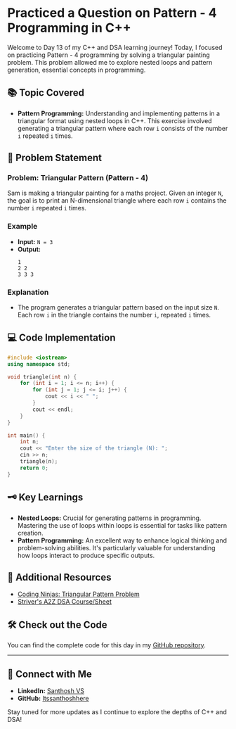 # Practiced a Question on Pattern - 4 Programming in C++

Welcome to Day 13 of my C++ and DSA learning journey! Today, I focused on practicing Pattern - 4 programming by solving a triangular painting problem. This problem allowed me to explore nested loops and pattern generation, essential concepts in programming.

## 📚 Topic Covered
- **Pattern Programming:** Understanding and implementing patterns in a triangular format using nested loops in C++. This exercise involved generating a triangular pattern where each row `i` consists of the number `i` repeated `i` times.

## 📝 Problem Statement
### Problem: Triangular Pattern (Pattern - 4)

Sam is making a triangular painting for a maths project. Given an integer `N`, the goal is to print an N-dimensional triangle where each row `i` contains the number `i` repeated `i` times.

### Example
- **Input:** `N = 3`
- **Output:**
  ```
  1
  2 2
  3 3 3
  ```

### Explanation
- The program generates a triangular pattern based on the input size `N`. Each row `i` in the triangle contains the number `i`, repeated `i` times.

## 💻 Code Implementation
```cpp
#include <iostream>
using namespace std;

void triangle(int n) {
    for (int i = 1; i <= n; i++) {
        for (int j = 1; j <= i; j++) {
            cout << i << " ";
        }
        cout << endl;
    }
}

int main() {
    int n;
    cout << "Enter the size of the triangle (N): ";
    cin >> n;
    triangle(n);
    return 0;
}
```

## 🗝️ Key Learnings
- **Nested Loops:** Crucial for generating patterns in programming. Mastering the use of loops within loops is essential for tasks like pattern creation.
- **Pattern Programming:** An excellent way to enhance logical thinking and problem-solving abilities. It's particularly valuable for understanding how loops interact to produce specific outputs.

## 🔗 Additional Resources
- [Coding Ninjas: Triangular Pattern Problem](https://www.naukri.com/code360/problems/triangle_6573690?utm_source=youtube&utm_medium=affiliate&utm_campaign=striver_patternproblems)
- [Striver's A2Z DSA Course/Sheet](https://takeuforward.org/strivers-a2z-dsa-course/strivers-a2z-dsa-course-sheet-2)

## 🛠️ Check out the Code
You can find the complete code for this day in my [GitHub repository](https://github.com/Itssanthoshhere/Data-Structures-and-Algorithms/tree/main/C%2B%2B%20with%20DSA-learning-journey/Day13%20-%20Pattern%20-%204%20Right-Angled%20Number%20Pyramid%20-%20II).

---

## 🔗 Connect with Me
- **LinkedIn:** [Santhosh VS](https://www.linkedin.com/in/thesanthoshvs/)
- **GitHub:** [Itssanthoshhere](https://github.com/Itssanthoshhere)

Stay tuned for more updates as I continue to explore the depths of C++ and DSA!
